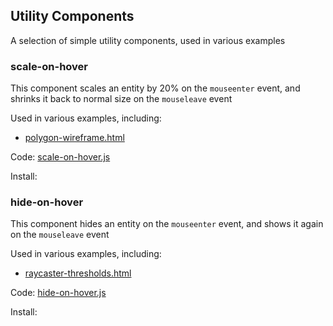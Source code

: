 ## Utility Components

A selection of simple utility components, used in various examples



### scale-on-hover

This component scales an entity by 20% on the `mouseenter` event, and shrinks it back to normal size on the `mouseleave` event

Used in various examples, including:

- [polygon-wireframe.html](https://diarmidmackenzie.github.io/aframe-examples/component-usage/polygon-wireframe.html)

Code: [scale-on-hover.js](https://github.com/diarmidmackenzie/aframe-examples/blob/main/components/scale-on-hover.js)

Install:

<script src="https://cdn.jsdelivr.net/gh/diarmidmackenzie/aframe-examples@latest/components/scale-on-hover.min.js"></script>



### hide-on-hover

This component hides an entity on the `mouseenter` event, and shows it again on the `mouseleave` event

Used in various examples, including:

- [raycaster-thresholds.html](https://diarmidmackenzie.github.io/aframe-examples/component-usage/raycaster-thresholds.html)

Code: [hide-on-hover.js](https://github.com/diarmidmackenzie/aframe-examples/blob/main/components/hide-on-hover.js)

Install:

<script src="https://cdn.jsdelivr.net/gh/diarmidmackenzie/aframe-examples@latest/components/hide-on-hover.min.js"></script>



